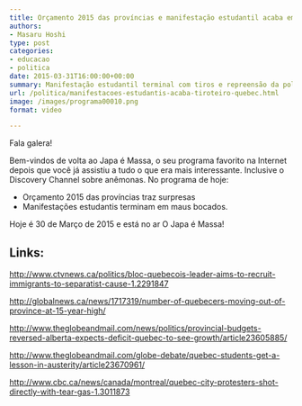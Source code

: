```yaml
---
title: Orçamento 2015 das províncias e manifestação estudantil acaba em tiroteio
authors:
- Masaru Hoshi
type: post
categories:
- educacao
- politica
date: 2015-03-31T16:00:00+00:00
summary: Manifestação estudantil terminal com tiros e repreensão da polícia em Québec
url: /politica/manifestacoes-estudantis-acaba-tiroteiro-quebec.html
image: /images/programa00010.png
format: video

---
```

Fala galera!

Bem-vindos de volta ao Japa é Massa, o seu programa favorito na Internet depois que você já assistiu a tudo o que era mais interessante. Inclusive o Discovery Channel sobre anêmonas. No programa de hoje:

  * Orçamento 2015 das províncias traz surpresas
  * Manifestações estudantis terminam em maus bocados.

Hoje é 30 de Março de 2015 e está no ar O Japa é Massa!

## Links:

<http://www.ctvnews.ca/politics/bloc-quebecois-leader-aims-to-recruit-immigrants-to-separatist-cause-1.2291847>

<http://globalnews.ca/news/1717319/number-of-quebecers-moving-out-of-province-at-15-year-high/>

<http://www.theglobeandmail.com/news/politics/provincial-budgets-reversed-alberta-expects-deficit-quebec-to-see-growth/article23605885/>

<http://www.theglobeandmail.com/globe-debate/quebec-students-get-a-lesson-in-austerity/article23670961/>

<http://www.cbc.ca/news/canada/montreal/quebec-city-protesters-shot-directly-with-tear-gas-1.3011873>